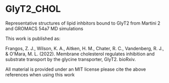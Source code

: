 # GlyT2_CHOL

Representative structures of lipid inhbitors bound to GlyT2 from Martini 2 and GROMACS 54a7 MD simulations 

This work is published as:

Frangos, Z. J., Wilson, K. A., Aitken, H. M., Chater, R. C., Vandenberg, R. J., & O'Mara, M. L. (2022). Membrane cholesterol regulates inhibition and substrate transport by the glycine transporter, GlyT2. bioRxiv.

All material is provided under an MIT license please cite the above references when using this work
